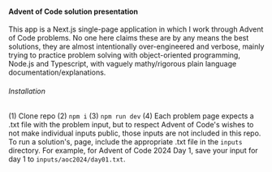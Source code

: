 #### Advent of Code solution presentation

This app is a Next.js single-page application in which I work through Advent of Code problems. No one here claims these are
by any means the best solutions, they are almost intentionally over-engineered and verbose, mainly trying to practice problem
solving with object-oriented programming, Node.js and Typescript, with vaguely mathy/rigorous plain language documentation/explanations.

###### Installation

(1) Clone repo
(2) `npm i`
(3) `npm run dev`
(4) Each problem page expects a .txt file with the problem input, but to respect Advent of Code's wishes
to not make individual inputs public, those inputs are not included in this repo. To run a solution's, page,
include the appropriate .txt file in the `inputs` directory. For example, for Advent of Code 2024 Day 1,
save your input for day 1 to `inputs/aoc2024/day01.txt`.
